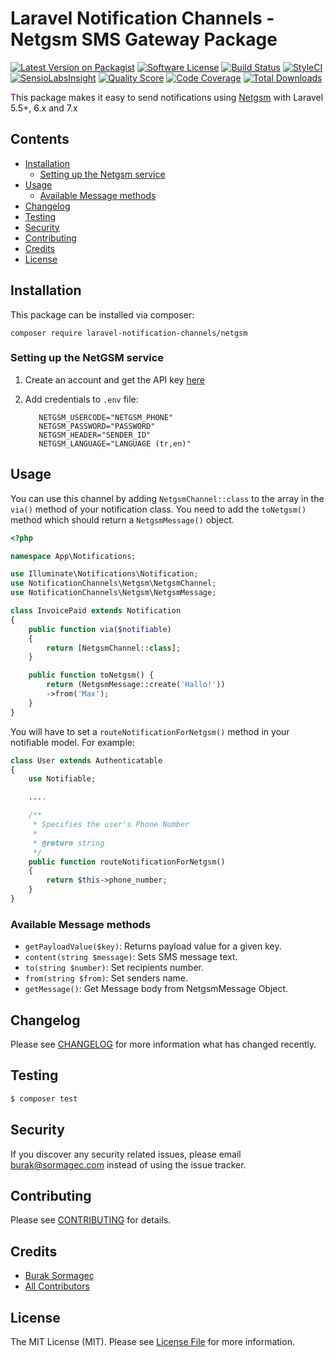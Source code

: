 # Laravel Notification Channels - Netgsm SMS Gateway Package

[![Latest Version on Packagist](https://img.shields.io/packagist/v/laravel-notification-channels/netgsm.svg?style=flat-square)](https://packagist.org/packages/laravel-notification-channels/netgsm)
[![Software License](https://img.shields.io/badge/license-MIT-brightgreen.svg?style=flat-square)](LICENSE.md)
[![Build Status](https://img.shields.io/travis/laravel-notification-channels/netgsm/master.svg?style=flat-square)](https://travis-ci.org/laravel-notification-channels/netgsm)
[![StyleCI](https://styleci.io/repos/:style_ci_id/shield)](https://styleci.io/repos/:style_ci_id)
[![SensioLabsInsight](https://img.shields.io/sensiolabs/i/:sensio_labs_id.svg?style=flat-square)](https://insight.sensiolabs.com/projects/:sensio_labs_id)
[![Quality Score](https://img.shields.io/scrutinizer/g/laravel-notification-channels/netgsm.svg?style=flat-square)](https://scrutinizer-ci.com/g/laravel-notification-channels/netgsm)
[![Code Coverage](https://img.shields.io/scrutinizer/coverage/g/laravel-notification-channels/netgsm/master.svg?style=flat-square)](https://scrutinizer-ci.com/g/laravel-notification-channels/netgsm/?branch=master)
[![Total Downloads](https://img.shields.io/packagist/dt/laravel-notification-channels/netgsm.svg?style=flat-square)](https://packagist.org/packages/laravel-notification-channels/netgsm)

This package makes it easy to send notifications using [Netgsm](http://www.netgsm.com.tr) with Laravel 5.5+, 6.x and 7.x



## Contents

- [Installation](#installation)
	- [Setting up the Netgsm service](#setting-up-the-Netgsm-service)
- [Usage](#usage)
	- [Available Message methods](#available-message-methods)
- [Changelog](#changelog)
- [Testing](#testing)
- [Security](#security)
- [Contributing](#contributing)
- [Credits](#credits)
- [License](#license)


## Installation

This package can be installed via composer:

```composer require laravel-notification-channels/netgsm```

### Setting up the NetGSM service

1. Create an account and get the API key [here](https://www.netgsm.com.tr)

2. Add credentials to `.env` file:

	```
       NETGSM_USERCODE="NETGSM_PHONE"
       NETGSM_PASSWORD="PASSWORD"
       NETGSM_HEADER="SENDER_ID"
       NETGSM_LANGUAGE="LANGUAGE (tr,en)"
	```

## Usage

You can use this channel by adding `NetgsmChannel::class` to the array in the `via()` method of your notification class. You need to add the `toNetgsm()` method which should return a `NetgsmMessage()` object.

```php
<?php

namespace App\Notifications;

use Illuminate\Notifications\Notification;
use NotificationChannels\Netgsm\NetgsmChannel;
use NotificationChannels\Netgsm\NetgsmMessage;

class InvoicePaid extends Notification
{
    public function via($notifiable)
    {
        return [NetgsmChannel::class];
    }

    public function toNetgsm() {
        return (NetgsmMessage::create('Hallo!'))
        ->from('Max');
    }
}
```

You will have to set a `routeNotificationForNetgsm()` method in your notifiable model. For example:

```php
class User extends Authenticatable
{
    use Notifiable;

    ....

    /**
     * Specifies the user's Phone Number
     *
     * @return string
     */
    public function routeNotificationForNetgsm()
    {
        return $this->phone_number;
    }
}
```

### Available Message methods

- `getPayloadValue($key)`: Returns payload value for a given key.
- `content(string $message)`: Sets SMS message text.
- `to(string $number)`: Set recipients number. 
- `from(string $from)`: Set senders name.
- `getMessage()`: Get Message body from NetgsmMessage Object.

## Changelog

Please see [CHANGELOG](CHANGELOG.md) for more information what has changed recently.

## Testing

``` bash
$ composer test
```

## Security

If you discover any security related issues, please email burak@sormagec.com instead of using the issue tracker.

## Contributing

Please see [CONTRIBUTING](CONTRIBUTING.md) for details.

## Credits

- [Burak Sormageç](https://github.com/bsormagec)
- [All Contributors](../../contributors)

## License

The MIT License (MIT). Please see [License File](LICENSE.md) for more information.
